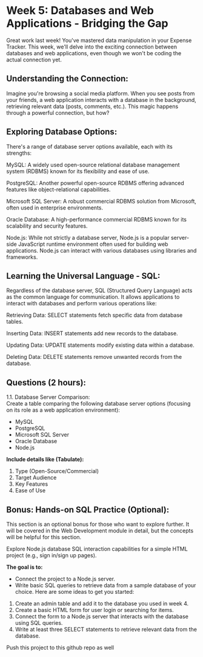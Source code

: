# Week 5: Databases and Web Applications - Bridging the Gap 

Great work last week! You've mastered data manipulation in your Expense Tracker. This week, we'll delve into the exciting connection between databases and web applications, even though we won't be coding the actual connection yet.

## Understanding the Connection:

Imagine you're browsing a social media platform. When you see posts from your friends, a web application interacts with a database in the background, retrieving relevant data (posts, comments, etc.). This magic happens through a powerful connection, but how?

## Exploring Database Options:

There's a range of database server options available, each with its strengths:

MySQL: A widely used open-source relational database management system (RDBMS) known for its flexibility and ease of use.

PostgreSQL: Another powerful open-source RDBMS offering advanced features like object-relational capabilities.

Microsoft SQL Server: A robust commercial RDBMS solution from Microsoft, often used in enterprise environments.

Oracle Database: A high-performance commercial RDBMS known for its scalability and security features.

Node.js: While not strictly a database server, Node.js is a popular server-side JavaScript runtime environment often used for building web applications. Node.js can interact with various databases using libraries and frameworks.

## Learning the Universal Language - SQL:

Regardless of the database server, SQL (Structured Query Language) acts as the common language for communication. It allows applications to interact with databases and perform various operations like:

Retrieving Data: SELECT statements fetch specific data from database tables.

Inserting Data: INSERT statements add new records to the database.

Updating Data: UPDATE statements modify existing data within a database.

Deleting Data: DELETE statements remove unwanted records from the database.

## Questions (2 hours):

1.1. Database Server Comparison:  
Create a table comparing the following database server options (focusing on its role as a web application environment): 
* MySQL
* PostgreSQL
* Microsoft SQL Server
* Oracle Database
* Node.js 

**Include details like (Tabulate):**

1. Type (Open-Source/Commercial)
2. Target Audience
3. Key Features
4. Ease of Use

## Bonus: Hands-on SQL Practice (Optional):

This section is an optional bonus for those who want to explore further. It will be covered in the Web Development module in detail, but the concepts will be helpful for this section.

Explore Node.js database SQL interaction capabilities for a simple HTML project (e.g., sign in/sign up pages).

**The goal is to:**

* Connect the project to a Node.js server.
* Write basic SQL queries to retrieve data from a sample database of your choice.
Here are some ideas to get you started:

1. Create an admin table and add it to the database you used in week 4.
2. Create a basic HTML form for user login or searching for items.
3. Connect the form to a Node.js server that interacts with the database using SQL queries.
4. Write at least three SELECT statements to retrieve relevant data from the database.
   
Push this project to this github repo as well
